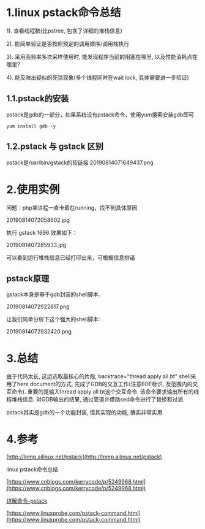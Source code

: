 # 1.linux pstack命令总结

1\). 查看线程数\(比pstree, 包含了详细的堆栈信息\)

2\). 能简单验证是否按照预定的调用顺序/调用栈执行

3\). 采用高频率多次采样使用时, 能发现程序当前的阻塞在哪里, 以及性能消耗点在哪里?

4\). 能反映出疑似的死锁现象\(多个线程同时在wait lock, 具体需要进一步验证\)

## 1.1.pstack的安装

pstack是gdb的一部分，如果系统没有pstack命令，使用yum搜索安装gdb即可

`yum install gdb -y`

## 1.2.pstack 与 gstack 区别

pstack是/usr/bin/gstack的软链接
20190814071649437.png

# 2.使用实例

问题：php某进程一直卡着在running，找不到具体原因

20190814072058602.jpg

执行 gstack 1696 效果如下：

2019081407285933.jpg

可以看到运行堆栈信息已经打印出来，可根据信息排错

## pstack原理

gstack本身是基于gdb封装的shell脚本.

20190814072922817.png

让我们简单分析下这个强大的shell脚本:

20190814072932420.png


# 3.总结

由于代码太长, 这边选取最核心的片段, backtrace="thread apply all bt"
shell采用了here document的方式, 完成了GDB的交互工作(注意EOF标识, 及范围内的交互命令). 
重要的是输入thread apply all bt这个交互命令. 该命令要求输出所有的线程堆栈信息.
对GDB输出的结果, 通过管道并借助sed命令进行了替换和过滤.

pstack其实是gdb的一个功能封装, 但其实现的功能, 确实非常实用

# 4.参考

[http://lnmp.ailinux.net/pstack](http://lnmp.ailinux.net/pstack)

linux pstack命令总结

[https://www.cnblogs.com/kerrycode/p/5249968.html](https://www.cnblogs.com/kerrycode/p/5249968.html)

[详解命令-pstack](https://www.linuxprobe.com/pstack-command.html)

[https://www.linuxprobe.com/pstack-command.html](https://www.linuxprobe.com/pstack-command.html)

